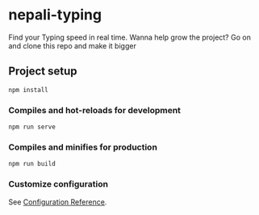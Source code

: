 # nepali-typing
Find your Typing speed in real time. Wanna help grow the project? Go on and clone this repo and make it bigger

## Project setup
```
npm install
```

### Compiles and hot-reloads for development
```
npm run serve
```

### Compiles and minifies for production
```
npm run build
```

### Customize configuration
See [Configuration Reference](https://cli.vuejs.org/config/).
